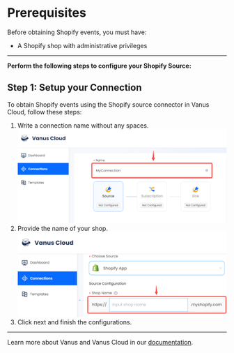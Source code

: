 #
# Prerequisites

Before obtaining Shopify events, you must have:

- A Shopify shop with administrative privileges

---

**Perform the following steps to configure your Shopify Source:**

## Step 1: Setup your Connection

To obtain Shopify events using the Shopify source connector in Vanus Cloud, follow these steps:

1. Write a connection name without any spaces.
   ![img.png](images/1.png)
2. Provide the name of your shop.
![](images/2.png)
3. Click next and finish the configurations.

---

Learn more about Vanus and Vanus Cloud in our [documentation](https://docs.vanus.ai).